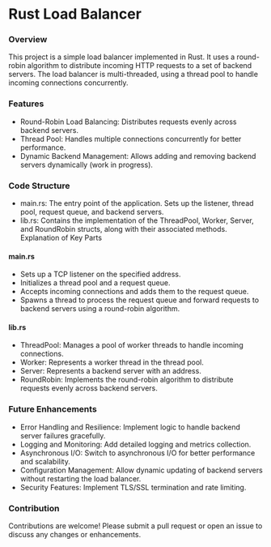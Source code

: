 # Rust Load Balancer

### Overview

This project is a simple load balancer implemented in Rust. It uses a round-robin algorithm to distribute incoming HTTP requests to a set of backend servers. The load balancer is multi-threaded, using a thread pool to handle incoming connections concurrently.

### Features

- Round-Robin Load Balancing: Distributes requests evenly across backend servers.
- Thread Pool: Handles multiple connections concurrently for better performance.
- Dynamic Backend Management: Allows adding and removing backend servers dynamically (work in progress).

### Code Structure

- main.rs: The entry point of the application. Sets up the listener, thread pool, request queue, and backend servers.
- lib.rs: Contains the implementation of the ThreadPool, Worker, Server, and RoundRobin structs, along with their associated methods.
Explanation of Key Parts

#### main.rs
- Sets up a TCP listener on the specified address.
- Initializes a thread pool and a request queue.
- Accepts incoming connections and adds them to the request queue.
- Spawns a thread to process the request queue and forward requests to backend servers using a round-robin algorithm.

#### lib.rs
- ThreadPool: Manages a pool of worker threads to handle incoming connections.
- Worker: Represents a worker thread in the thread pool.
- Server: Represents a backend server with an address.
- RoundRobin: Implements the round-robin algorithm to distribute requests evenly across backend servers.

### Future Enhancements

- Error Handling and Resilience: Implement logic to handle backend server failures gracefully.
- Logging and Monitoring: Add detailed logging and metrics collection.
- Asynchronous I/O: Switch to asynchronous I/O for better performance and scalability.
- Configuration Management: Allow dynamic updating of backend servers without restarting the load balancer.
- Security Features: Implement TLS/SSL termination and rate limiting.

### Contribution

Contributions are welcome! Please submit a pull request or open an issue to discuss any changes or enhancements.
